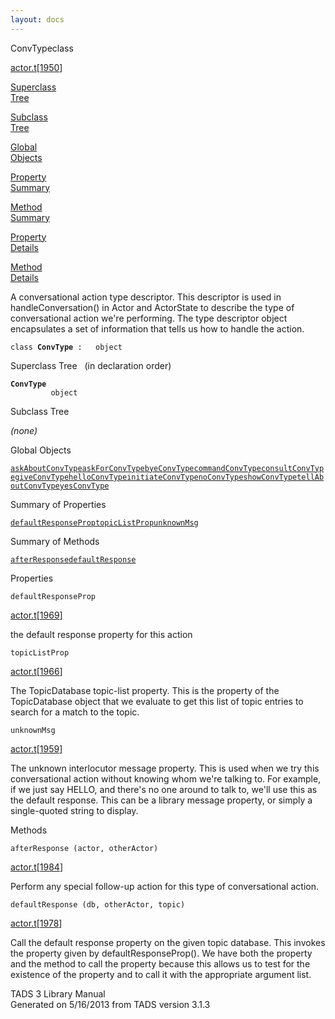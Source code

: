 ```yaml
---
layout: docs
---
```

<span class="title">ConvType</span><span class="type">class</span>

[actor.t](../file/actor.t.html)\[[1950](../source/actor.t.html#1950)\]

[Superclass  
Tree](#_SuperClassTree_)

[Subclass  
Tree](#_SubClassTree_)

[Global  
Objects](#_ObjectSummary_)

[Property  
Summary](#_PropSummary_)

[Method  
Summary](#_MethodSummary_)

[Property  
Details](#_Properties_)

[Method  
Details](#_Methods_)



A conversational action type descriptor. This descriptor is used in
handleConversation() in Actor and ActorState to describe the type of
conversational action we're performing. The type descriptor object
encapsulates a set of information that tells us how to handle the
action.

`class `**`ConvType`**` :   object`



<span id="_SuperClassTree_"></span>



<span class="hdln">Superclass Tree</span>   (in declaration order)



**`ConvType`**  
`         object`  
<span id="_SubClassTree_"></span>



<span class="hdln">Subclass Tree</span>  



*(none)* <span id="_ObjectSummary_"></span>



<span class="hdln">Global Objects</span>  



[`askAboutConvType`](../object/askAboutConvType.html)[`askForConvType`](../object/askForConvType.html)[`byeConvType`](../object/byeConvType.html)[`commandConvType`](../object/commandConvType.html)[`consultConvType`](../object/consultConvType.html)[`giveConvType`](../object/giveConvType.html)[`helloConvType`](../object/helloConvType.html)[`initiateConvType`](../object/initiateConvType.html)[`noConvType`](../object/noConvType.html)[`showConvType`](../object/showConvType.html)[`tellAboutConvType`](../object/tellAboutConvType.html)[`yesConvType`](../object/yesConvType.html)
<span id="_PropSummary_"></span>



<span class="hdln">Summary of Properties</span>  



[`defaultResponseProp`](#defaultResponseProp)[`topicListProp`](#topicListProp)[`unknownMsg`](#unknownMsg)

<span id="_MethodSummary_"></span>



<span class="hdln">Summary of Methods</span>  



[`afterResponse`](#afterResponse)[`defaultResponse`](#defaultResponse)

<span id="_Properties_"></span>



<span class="hdln">Properties</span>  



<span id="defaultResponseProp"></span>

`defaultResponseProp`

[actor.t](../file/actor.t.html)\[[1969](../source/actor.t.html#1969)\]



the default response property for this action



<span id="topicListProp"></span>

`topicListProp`

[actor.t](../file/actor.t.html)\[[1966](../source/actor.t.html#1966)\]



The TopicDatabase topic-list property. This is the property of the
TopicDatabase object that we evaluate to get this list of topic entries
to search for a match to the topic.



<span id="unknownMsg"></span>

`unknownMsg`

[actor.t](../file/actor.t.html)\[[1959](../source/actor.t.html#1959)\]



The unknown interlocutor message property. This is used when we try this
conversational action without knowing whom we're talking to. For
example, if we just say HELLO, and there's no one around to talk to,
we'll use this as the default response. This can be a library message
property, or simply a single-quoted string to display.



<span id="_Methods_"></span>



<span class="hdln">Methods</span>  



<span id="afterResponse"></span>

`afterResponse (actor, otherActor)`

[actor.t](../file/actor.t.html)\[[1984](../source/actor.t.html#1984)\]



Perform any special follow-up action for this type of conversational
action.



<span id="defaultResponse"></span>

`defaultResponse (db, otherActor, topic)`

[actor.t](../file/actor.t.html)\[[1978](../source/actor.t.html#1978)\]



Call the default response property on the given topic database. This
invokes the property given by defaultResponseProp(). We have both the
property and the method to call the property because this allows us to
test for the existence of the property and to call it with the
appropriate argument list.





TADS 3 Library Manual  
Generated on 5/16/2013 from TADS version 3.1.3


